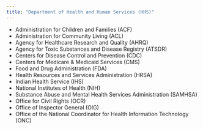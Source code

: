```yaml
---
title: "Department of Health and Human Services (HHS)"
---
```



- Administration for Children and Families (ACF)
- Administration for Community Living (ACL)
- Agency for Healthcare Research and Quality (AHRQ)
- Agency for Toxic Substances and Disease Registry (ATSDR)
- Centers for Disease Control and Prevention (CDC)
- Centers for Medicare & Medicaid Services (CMS)
- Food and Drug Administration (FDA)
- Health Resources and Services Administration (HRSA)
- Indian Health Service (IHS)
- National Institutes of Health (NIH)
- Substance Abuse and Mental Health Services Administration (SAMHSA)
- Office for Civil Rights (OCR)
- Office of Inspector General (OIG)
- Office of the National Coordinator for Health Information Technology (ONC)
